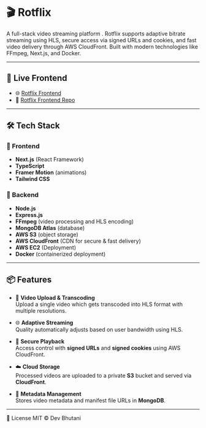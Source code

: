 # 🎬 Rotflix

A full-stack video streaming platform . Rotflix supports adaptive bitrate streaming using HLS, secure access via signed URLs and cookies, and fast video delivery through AWS CloudFront. Built with modern technologies like FFmpeg, Next.js, and Docker.

---

## 🚀 Live Frontend

- 🌐 [Rotflix Frontend](https://www.rotflix.xyz/)
- 📂 [Rotflix Frontend Repo](https://github.com/bhutanidev/flix-frontend)

---

## 🛠️ Tech Stack

### 🔹 Frontend
- **Next.js** (React Framework)
- **TypeScript**
- **Framer Motion** (animations)
- **Tailwind CSS**

### 🔹 Backend
- **Node.js**
- **Express.js**
- **FFmpeg** (video processing and HLS encoding)
- **MongoDB Atlas** (database)
- **AWS S3** (object storage)
- **AWS CloudFront** (CDN for secure & fast delivery)
- **AWS EC2** (Deployment)
- **Docker** (containerized deployment)

---

## 📦 Features

- 🎥 **Video Upload & Transcoding**  
  Upload a single video which gets transcoded into HLS format with multiple resolutions.

- 🌐 **Adaptive Streaming**  
  Quality automatically adjusts based on user bandwidth using HLS.

- 🔐 **Secure Playback**  
  Access control with **signed URLs** and **signed cookies** using AWS CloudFront.

- ☁️ **Cloud Storage**  
  Processed videos are uploaded to a private **S3** bucket and served via **CloudFront**.

- 📄 **Metadata Management**  
  Stores video metadata and manifest file URLs in **MongoDB**.

---




📜 License
MIT © Dev Bhutani

